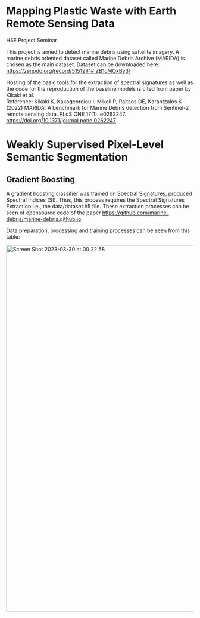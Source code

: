 # Mapping Plastic Waste with Earth Remote Sensing Data
 HSE Project Seminar 
 
 This project is aimed to detect marine debris using sattelite imagery. A marine debris oriented dataset called Marine Debris Archive (MARIDA) is chosen as the main dataset. Dataset can be downloaded here: https://zenodo.org/record/5151941#.ZB1cMOxBy3I 
 
 Hosting of the basic tools for the extraction of spectral signatures as well as the code for the reproduction of the baseline models is cited from paper by Kikaki et al. \
 Reference: Kikaki K, Kakogeorgiou I, Mikeli P, Raitsos DE, Karantzalos K (2022) MARIDA: A benchmark for Marine Debris detection from Sentinel-2 remote sensing data. PLoS ONE 17(1): e0262247. https://doi.org/10.1371/journal.pone.0262247 
 
 # Weakly Supervised Pixel-Level Semantic Segmentation
 ## Gradient Boosting 
 A gradient boosting classifier was trained on Spectral Signatures, produced Spectral Indices (SI). Thus, this process requires the Spectral Signatures Extraction i.e., the data/dataset.h5 file. These extraction processes can be seen of opensource code of the paper https://github.com/marine-debris/marine-debris.github.io 

Data preparation, processing and training processes can be seen from this table: 

<img width="982" alt="Screen Shot 2023-03-30 at 00 22 58" src="https://user-images.githubusercontent.com/43060102/228632471-59ede486-025c-41e5-92c8-09db364955e7.png">
